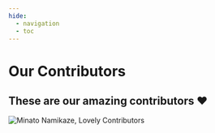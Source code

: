 ```yaml
---
hide:
  - navigation
  - toc
---
```


# Our Contributors

## These are our amazing contributors ❤️ 

![Minato Namikaze, Lovely Contributors](https://contrib.rocks/image?repo=The-4th-Hokage/yondaime-hokage)
